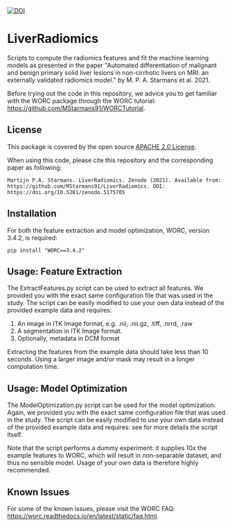 [![DOI](https://zenodo.org/badge/DOI/10.5281/zenodo.5175705.svg)](https://doi.org/10.5281/zenodo.5175705)

# LiverRadiomics
Scripts to compute the radiomics features and fit the machine learning models as presented in the paper "Automated differentiation of malignant and benign primary solid liver lesions in non-cirrhotic livers on MRI: an externally validated radiomics model." by M. P. A. Starmans et al. 2021.

Before trying out the code in this repository, we advice you to get
familiar with the WORC package through the WORC tutorial:
https://github.com/MStarmans91/WORCTutorial.

## License
This package is covered by the open source [APACHE 2.0 License](APACHE-LICENSE-2.0).

When using this code, please cite this repository and the corresponding paper
as following:

``Martijn P.A. Starmans. LiverRadiomics. Zenodo (2021). Available from:  https://github.com/MStarmans91/LiverRadiomics. DOI: https://doi.org/10.5281/zenodo.5175705``

## Installation
For both the feature extraction and model optimization, WORC, version 3.4.2,
is required:

    pip install "WORC==3.4.2"

## Usage: Feature Extraction
The ExtractFeatures.py script can be used to extract all features. We provided
you with the exact same configuration file that was used in the study. The
script can be easily modified to use your own data instead of the
provided example data and requires:

1. An image in ITK Image format, e.g. .nii, .nii.gz, .tiff, .nrrd, .raw
2. A segmentation in ITK Image format.
3. Optionally, metadata in DCM format

Extracting the features from the example data should take less than 10 seconds.
Using a larger image and/or mask may result in a longer computation time.

## Usage: Model Optimization
The ModelOptimization.py script can be used for the model optimization. Again,
we provided you with the exact same configuration file that was used in the study.
The script can be easily modified to use your own data instead of the
provided example data and requires: see for more details the script itself.

Note that the script performs a dummy experiment: it supplies 10x the example
features to WORC, which will result in non-separable dataset, and thus no
sensible model. Usage of your own data is therefore highly recommended.

## Known Issues
For some of the known issues, please visit the WORC FAQ:
https://worc.readthedocs.io/en/latest/static/faq.html.
